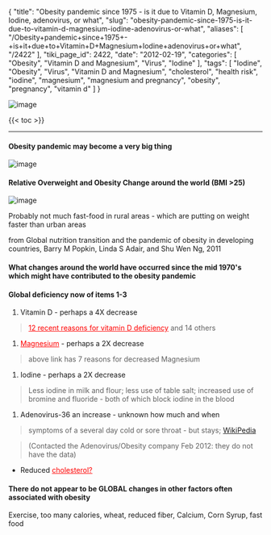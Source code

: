 {
    "title": "Obesity pandemic since 1975 - is it due to Vitamin D, Magnesium, Iodine, adenovirus, or what",
    "slug": "obesity-pandemic-since-1975-is-it-due-to-vitamin-d-magnesium-iodine-adenovirus-or-what",
    "aliases": [
        "/Obesity+pandemic+since+1975+-+is+it+due+to+Vitamin+D+Magnesium+Iodine+adenovirus+or+what",
        "/2422"
    ],
    "tiki_page_id": 2422,
    "date": "2012-02-19",
    "categories": [
        "Obesity",
        "Vitamin D and Magnesium",
        "Virus",
        "Iodine"
    ],
    "tags": [
        "Iodine",
        "Obesity",
        "Virus",
        "Vitamin D and Magnesium",
        "cholesterol",
        "health risk",
        "iodine",
        "magnesium",
        "magnesium and pregnancy",
        "obesity",
        "pregnancy",
        "vitamin d"
    ]
}


<img src="/attachments/d3.mock.jpg" alt="image">

{{< toc >}} 

---

#### Obesity pandemic may become a very big thing

<img src="/attachments/d3.mock.jpg" alt="image">

#### Relative Overweight and Obesity Change around the world (BMI >25)

<img src="https://d1bk1kqxc0sym.cloudfront.net/attachments/jpeg/obesity-rate-of-change.jpg" alt="image">

Probably not much fast-food in rural areas - which are putting on weight faster than urban areas

from Global nutrition transition and the pandemic of obesity in developing countries, Barry M Popkin, Linda S Adair, and Shu Wen Ng, 2011

#### What changes around the world have occurred since the mid 1970's which might have contributed to the obesity pandemic

#### Global deficiency now of items 1-3

1. Vitamin D -  perhaps a 4X decrease

> <a href="/posts/12-recent-reasons-for-vitamin-d-deficiency" style="color: red; text-decoration: underline;" title="This link has an unknown page_id: 1586">12 recent reasons for vitamin D deficiency</a> and 14 others

1. <a href="/posts/magnesium" style="color: red; text-decoration: underline;" title="This link has an unknown page_id: 947">Magnesium</a> - perhaps a 2X decrease

> above link has 7 reasons for decreased Magnesium

1. Iodine - perhaps a 2X decrease

> Less iodine in milk and flour; less use of table salt; increased use of bromine and fluoride - both of which block iodine in the blood

1. Adenovirus-36  an increase - unknown how much and when

> symptoms of a several day cold or sore throat - but stays; [WikiPedia](http://en.wikipedia.org/wiki/Adenovirus_infection)

> (Contacted the Adenovirus/Obesity company Feb 2012: they do not have the data)

* Reduced <a href="/posts/cholesterol" style="color: red; text-decoration: underline;" title="This link has an unknown page_id: 1915">cholesterol?</a>

#### There do not appear to be GLOBAL changes in other factors often associated with obesity

Exercise, too many calories, wheat, reduced fiber, Calcium, Corn Syrup, fast food